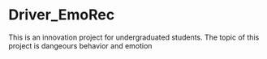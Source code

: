 # Driver_EmoRec
This is an innovation project for undergraduated students. The topic of this project is dangeours behavior and emotion 

